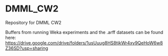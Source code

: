 # DMML_CW2
Repository for DMML CW2

Buffers from running Weka experiments and the .arff datasets can be found here:
https://drive.google.com/drive/folders/1usUuug8HS8tjkWr4xy9QeHoW6w8Z36SD?usp=sharing
